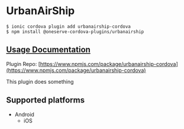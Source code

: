# UrbanAirShip

```
$ ionic cordova plugin add urbanairship-cordova
$ npm install @oneserve-cordova-plugins/urbanairship
```

## [Usage Documentation](https://oneserve.gitbook.io/oneserve-cordova-plugins/plugins/urbanairship/)

Plugin Repo: [https://www.npmjs.com/package/urbanairship-cordova](https://www.npmjs.com/package/urbanairship-cordova)

This plugin does something

## Supported platforms

- Android
  - iOS
  


